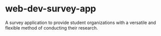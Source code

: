 # web-dev-survey-app
A survey application to provide student organizations with a versatile and flexible method of conducting their research.
